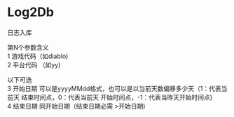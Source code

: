 # Log2Db<br>
日志入库<br>

第N个参数含义<br>
1 游戏代码（如diablo)<br>
2 平台代码 （如yy)<br>

以下可选<br>
3 开始日期 可以是yyyyMMdd格式，也可以是以当前天数偏移多少天（1：代表当前天 结束时间点，0：代表当前天 开始时间点，-1：代表当昨天开始时间点)<br>
4 结束日期 同开始日期（结束日期必需 >开始日期)<br>

